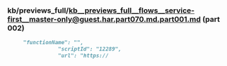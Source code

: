 ### kb/previews_full/kb__previews_full__flows__service-first__master-only@guest.har.part070.md.part001.md (part 002)

```md
     "functionName": "",
                "scriptId": "12289",
                "url": "https://
```

```
